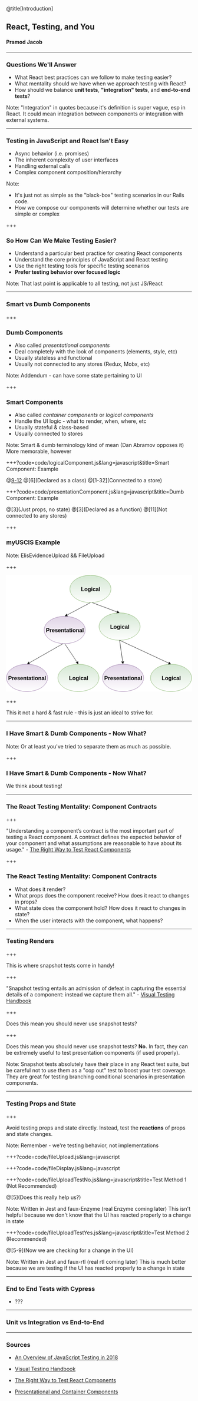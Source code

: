 @title[Introduction]

## React, Testing, and You
#### Pramod Jacob

---

### Questions We'll Answer

- What React best practices can we follow to make testing easier?
- What mentality should we have when we approach testing with React?
- How should we balance **unit tests**, **"integration" tests**, and **end-to-end tests**?

Note:
"Integration" in quotes because it's definition is super vague, esp in React. It could mean integration between components or integration with external systems.

---

### Testing in JavaScript and React Isn't Easy

- Async behavior (i.e. promises)
- The inherent complexity of user interfaces
- Handling external calls
- Complex component composition/hierarchy

Note:
- It's just not as simple as the "black-box" testing scenarios in our Rails code.
- How we compose our components will determine whether our tests are simple or complex

+++

### So How Can We Make Testing Easier?

- Understand a particular best practice for creating React components
- Understand the core principles of JavaScript and React testing
- Use the right testing tools for specific testing scenarios
- **Prefer testing behavior over focused logic**

Note:
That last point is applicable to all testing, not just JS/React

---

### Smart vs Dumb Components

+++

### Dumb Components

- Also called *presentational components*
- Deal completely with the look of components (elements, style, etc)
- Usually stateless and functional
- Usually not connected to any stores (Redux, Mobx, etc)

Note:
Addendum - can have some state pertaining to UI

+++

### Smart Components

- Also called *container components* or *logical components*
- Handle the UI logic - what to render, when, where, etc
- Usually stateful & class-based
- Usually connected to stores

Note:
Smart & dumb terminology kind of mean (Dan Abramov opposes it)
More memorable, however

+++?code=code/logicalComponent.js&lang=javascript&title=Smart Component: Example

@[9-12](Stateful)
@[6](Declared as a class)
@[1-32](Connected to a store)

+++?code=code/presentationComponent.js&lang=javascript&title=Dumb Component: Example

@[3](Just props, no state)
@[3](Declared as a function)
@[11](Not connected to any stores)

+++

### myUSCIS Example

Note:
ElisEvidenceUpload && FileUpload

+++

![Logical vs Presentational Components](assets/images/component_hierarchy.png)

+++

This it not a hard & fast rule - this is just an ideal to strive for.

---

### I Have Smart & Dumb Components - Now What?

Note:
Or at least you've tried to separate them as much as possible.

+++

### I Have Smart & Dumb Components - Now What?

We think about testing!

---

### The React Testing Mentality: Component Contracts

+++

"Understanding a component’s contract is the most important part of testing a React component. A contract defines the expected behavior of your component and what assumptions are reasonable to have about its usage." - [The Right Way to Test React Components](https://medium.freecodecamp.org/the-right-way-to-test-react-components-548a4736ab22)

+++

### The React Testing Mentality: Component Contracts

- What does it render?
- What props does the component receive? How does it react to changes in props?
- What state does the component hold? How does it react to changes in state?
- When the user interacts with the component, what happens?

---

### Testing Renders

+++

This is where snapshot tests come in handy!

+++

"Snapshot testing entails an admission of defeat in capturing the essential details of a component: instead we capture them all." - [Visual Testing Handbook](https://www.chromaticqa.com/book/visual-testing-handbook)

+++

Does this mean you should never use snapshot tests?

+++

Does this mean you should never use snapshot tests? **No.** In fact, they can be extremely useful to test presentation components (if used properly).

Note:
Snapshot tests absolutely have their place in any React test suite, but be careful not to use them as a "cop out" test to boost your test coverage.
They are great for testing branching conditional scenarios in presentation components.

---

### Testing Props and State

+++

Avoid testing props and state directly. Instead, test the **reactions** of props and state changes.

Note:
Remember - we're testing behavior, not implementations

+++?code=code/fileUpload.js&lang=javascript

+++?code=code/fileDisplay.js&lang=javascript

+++?code=code/fileUploadTestNo.js&lang=javascript&title=Test Method 1 (Not Recommended)

@[5](Does this really help us?)

Note:
Written in Jest and faux-Enzyme (real Enzyme coming later)
This isn't helpful because we don't know that the UI has reacted properly to a change in state

+++?code=code/fileUploadTestYes.js&lang=javascript&title=Test Method 2 (Recommended)

@[5-9](Now we are checking for a change in the UI)

Note:
Written in Jest and faux-rtl (real rtl coming later)
This is much better because we are testing if the UI has reacted properly to a change in state

---

### End to End Tests with Cypress

- ???

---

### Unit vs Integration vs End-to-End

---

### Sources

- [An Overview of JavaScript Testing in 2018](https://medium.com/welldone-software/an-overview-of-javascript-testing-in-2018-f68950900bc3)

- [Visual Testing Handbook](https://www.chromaticqa.com/book/visual-testing-handbook)

- [The Right Way to Test React Components](https://medium.freecodecamp.org/the-right-way-to-test-react-components-548a4736ab22s)

- [Presentational and Container Components](https://medium.com/@dan_abramov/smart-and-dumb-components-7ca2f9a7c7d0)
